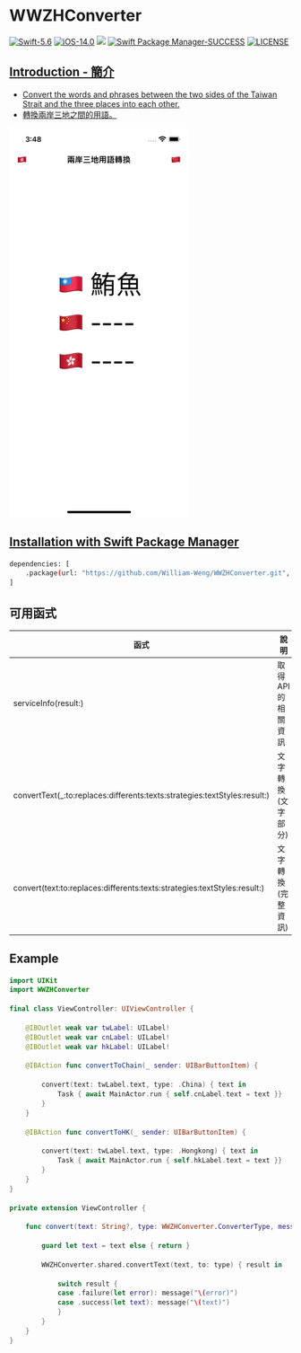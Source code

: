 # WWZHConverter

[![Swift-5.6](https://img.shields.io/badge/Swift-5.6-orange.svg?style=flat)](https://developer.apple.com/swift/) [![iOS-14.0](https://img.shields.io/badge/iOS-14.0-pink.svg?style=flat)](https://developer.apple.com/swift/) ![](https://img.shields.io/github/v/tag/William-Weng/WWZHConverter) [![Swift Package Manager-SUCCESS](https://img.shields.io/badge/Swift_Package_Manager-SUCCESS-blue.svg?style=flat)](https://developer.apple.com/swift/) [![LICENSE](https://img.shields.io/badge/LICENSE-MIT-yellow.svg?style=flat)](https://developer.apple.com/swift/)

## [Introduction - 簡介](https://swiftpackageindex.com/William-Weng)
- [Convert the words and phrases between the two sides of the Taiwan Strait and the three places into each other.](https://zhconvert.org/)
- [轉換兩岸三地之間的用語。](https://docs.zhconvert.org/)

![WWZHConverter](./Example.gif)

## [Installation with Swift Package Manager](https://medium.com/彼得潘的-swift-ios-app-開發問題解答集/使用-spm-安裝第三方套件-xcode-11-新功能-2c4ffcf85b4b)
```bash
dependencies: [
    .package(url: "https://github.com/William-Weng/WWZHConverter.git", .upToNextMajor(from: "1.1.4"))
]
```

## 可用函式
|函式|說明|
|-|-|
|serviceInfo(result:)|取得API的相關資訊|
|convertText(_:to:replaces:differents:texts:strategies:textStyles:result:)|文字轉換 (文字部分)|
|convert(text:to:replaces:differents:texts:strategies:textStyles:result:)|文字轉換 (完整資訊)|

## Example
```swift
import UIKit
import WWZHConverter

final class ViewController: UIViewController {

    @IBOutlet weak var twLabel: UILabel!
    @IBOutlet weak var cnLabel: UILabel!
    @IBOutlet weak var hkLabel: UILabel!
    
    @IBAction func convertToChain(_ sender: UIBarButtonItem) {
        
        convert(text: twLabel.text, type: .China) { text in
            Task { await MainActor.run { self.cnLabel.text = text }}
        }
    }
    
    @IBAction func convertToHK(_ sender: UIBarButtonItem) {
        
        convert(text: twLabel.text, type: .Hongkong) { text in
            Task { await MainActor.run { self.hkLabel.text = text }}
        }
    }
}

private extension ViewController {
    
    func convert(text: String?, type: WWZHConverter.ConverterType, message: @escaping (String) -> Void) {
        
        guard let text = text else { return }
        
        WWZHConverter.shared.convertText(text, to: type) { result in
            
            switch result {
            case .failure(let error): message("\(error)")
            case .success(let text): message("\(text)")
            }
        }
    }
}
```


